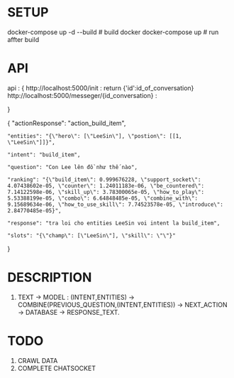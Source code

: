 # SETUP 

docker-compose up -d --build # build docker
docker-compose up # run affter build

# API 

api : {
    http://localhost:5000/init : return {'id':id_of_conversation}
    http://localhost:5000/messeger/{id_conversation} : 

}

{
    "actionResponse": "action_build_item",

    "entities": "{\"hero\": [\"LeeSin\"], \"postion\": [[1, \"LeeSin\"]]}",

    "intent": "build_item",

    "question": "Con Lee lên đồ như thế nào",

    "ranking": "{\"build_item\": 0.999676228, \"support_socket\": 4.07438602e-05, \"counter\": 1.24011183e-06, \"be_countered\": 7.14122598e-06, \"skill_up\": 3.78300065e-05, \"how_to_play\": 5.53388199e-05, \"combo\": 6.64848485e-05, \"combine_with\": 9.15689634e-06, \"how_to_use_skill\": 7.74523578e-05, \"introduce\": 2.84770485e-05}",

    "response": "tra loi cho entities LeeSin voi intent la build_item",

    "slots": "{\"champ\": [\"LeeSin\"], \"skill\": \"\"}"
}

# DESCRIPTION

1. TEXT -> MODEL : (INTENT,ENTITIES) -> COMBINE(PREVIOUS_QUESTION,(INTENT,ENTITIES)) -> NEXT_ACTION -> DATABASE -> RESPONSE_TEXT.
 
# TODO

1. CRAWL DATA
2. COMPLETE CHATSOCKET
